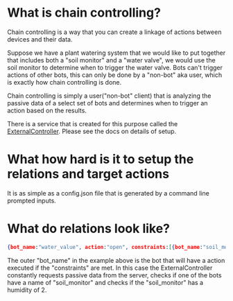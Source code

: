 # What is chain controlling?

Chain controlling is a way that you can create a linkage of actions between devices and their data.

Suppose we have a plant watering system that we would like to put together that includes both a "soil monitor" and a "water valve", 
we would use the soil monitor to determine when to trigger the water valve. Bots can't trigger actions of other bots, this can only be done
by a "non-bot" aka user, which is exactly how chain controlling is done. 

Chain controlling is simply a user("non-bot" client) that is 
analyzing the passive data of a select set of bots and determines when to trigger an action based on the results.

There is a service that is created for this purpose called the [ExternalController](https://github.com/House-of-IoT/ExternalController).
Please see the docs on details of setup.

# What how hard is it to setup the relations and target actions
It is as simple as a config.json file that is generated by a command line prompted inputs.

# What do relations look like?

```json
{bot_name:"water_value", action:"open", constraints:[{bot_name:"soil_monitor",humidity:2}] }

```

The outer "bot_name" in the example above is the bot that will have a action executed if the "constraints" are met.
In this case the ExternalController constantly requests passive data from the server, checks if one of the bots have a name 
of "soil_monitor" and checks if the "soil_monitor" has a humidity of 2.
